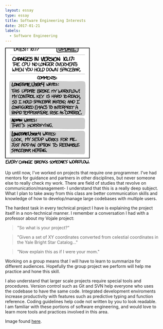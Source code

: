 ```yaml
---
layout: essay
type: essay
title: Software Engineering Interests
date: 2017-01-21
labels:
  - Software Engineering
---
```


<img class="ui medium right floated rounded image" src="../images/workflow.png">

Up until now, I've worked on projects that require one programmer. I've had mentors for guidance and partners in other disciplines, but never someone else to really check my work. There are field of studies that revolve on communication/management- I understand that this is a really deep subject. What I plan to take away from this class are better communication skills and knowledge of how to develop/manage large codebases with multiple users. 

The hardest task in every technical project I have is explaining the project itself in a non-technical manner. I remember a conversation I had with a professor about my Vojale project: 

> "So what is your project?"

> "Given a set of XY coordinates converted from celestial coordinates in the Yale Bright Star Catalog..."

> "Now explain this as if I were your mom." 

Working on a group means that I will have to learn to summarize for different audiences. Hopefully the group project we perform will help me practice and hone this skill.

I also understand that larger scale projects require special tools and procedures. Version control such as Git and SVN help everyone who uses the codebase to have the same code. Integrated development enviroments increase productivity with features such as predictive typing and function reference. Coding guidelines help code not written by you to look readable. I am familiar with these portions of software engineering, and would love to learn more tools and practices involved in this area.

Image found [here](https://i2.wp.com/s3.amazonaws.com/production-wordpress-assets/blog/wp-content/uploads/2013/03/workflow-1.png?resize=278%2C386&ssl=1).
